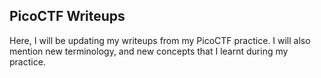 <h2> PicoCTF Writeups </h2>

Here, I will be updating my writeups from my PicoCTF practice. I will also mention new terminology, and new concepts that I learnt during my practice.
